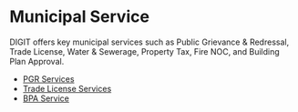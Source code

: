 # Municipal Service

DIGIT offers key municipal services such as Public Grievance & Redressal, Trade License, Water & Sewerage, Property Tax, Fire NOC, and Building Plan Approval.

* [PGR Services](pgr-services/)
* [Trade License Services](trade-license-service.md)
* [BPA Service](bpa-service/)

